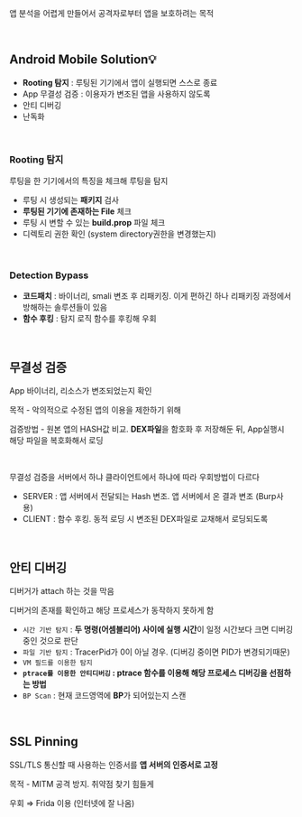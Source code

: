 앱 분석을 어렵게 만들어서 공격자로부터 앱을 보호하려는 목적

<br>

## Android Mobile Solution💡

- **Rooting 탐지** : 루팅된 기기에서 앱이 실행되면 스스로 종료
- App 무결성 검증 : 이용자가 변조된 앱을 사용하지 않도록
- 안티 디버깅
- 난독화

<br>

### Rooting 탐지

루팅을 한 기기에서의 특징을 체크해 루팅을 탐지

- 루팅 시 생성되는 **패키지** 검사
- **루팅된 기기에 존재하는 File** 체크
- 루팅 시 변할 수 있는 **build.prop** 파일 체크
- 디렉토리 권한 확인 (system directory권한을 변경했는지)

<br>

### Detection Bypass

- **코드패치** : 바이너리, smali 변조 후 리패키징. 이게 편하긴 하나 리패키징 과정에서 방해하는 솔루션들이 있음
- **함수 후킹** : 탐지 로직 함수를 후킹해 우회

<br>

## 무결성 검증

App 바이너리, 리소스가 변조되었는지 확인

목적 - 악의적으로 수정된 앱의 이용을 제한하기 위해

검증방법 - 원본 앱의 HASH값 비교. **DEX파일**을 함호화 후 저장해둔 뒤, App실행시 해당 파일을 복호화해서 로딩 

<br>

무결성 검증을 서버에서 하냐 클라이언트에서 하냐에 따라 우회방법이 다르다

- SERVER : 앱 서버에서 전달되는 Hash 변조. 앱 서버에서 온 결과 변조 (Burp사용)
- CLIENT : 함수 후킹. 동적 로딩 시 변조된 DEX파일로 교채해서 로딩되도록

<br>

## 안티 디버깅

디버거가 attach 하는 것을 막음

디버거의 존재를 확인하고 해당 프로세스가 동작하지 못하게 함 

- `시간 기반 탐지` : **두 명령(어셈블리어) 사이에 실행 시간**이 일정 시간보다 크면 디버깅 중인 것으로 판단
- `파일 기반 탐지` : TracerPid가 0이 아닐 경우. (디버깅 중이면 PID가 변경되기때문)
- `VM 필드를 이용한 탐지`
- **`ptrace를 이용한 안티디버깅` : ptrace 함수를 이용해 해당 프로세스 디버깅을 선점하는 방법**
- `BP Scan` : 현재 코드영역에 **BP**가 되어있는지 스캔

<br>

## SSL Pinning

SSL/TLS 통신할 때 사용하는 인증서를 **앱 서버의 인증서로 고정** 

목적 - MITM 공격 방지. 취약점 찾기 힘들게 

우회 ⇒ Frida 이용 (인터넷에 잘 나옴)
